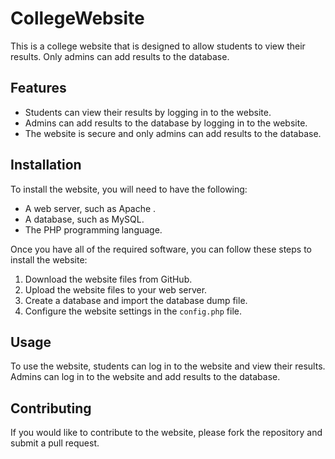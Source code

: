 # CollegeWebsite

This is a college website that is designed to allow students to view their results. Only admins can add results to the database.

## Features

* Students can view their results by logging in to the website.
* Admins can add results to the database by logging in to the website.
* The website is secure and only admins can add results to the database.

## Installation

To install the website, you will need to have the following:

* A web server, such as Apache .
* A database, such as MySQL.
* The PHP programming language.

Once you have all of the required software, you can follow these steps to install the website:

1. Download the website files from GitHub.
2. Upload the website files to your web server.
3. Create a database and import the database dump file.
4. Configure the website settings in the `config.php` file.

## Usage

To use the website, students can log in to the website and view their results. Admins can log in to the website and add results to the database.

## Contributing

If you would like to contribute to the website, please fork the repository and submit a pull request.
